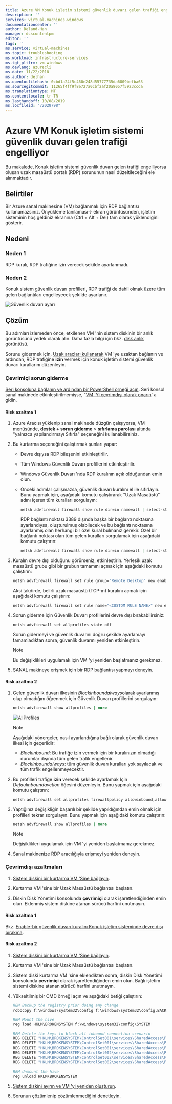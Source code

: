 ```yaml
---
title: Azure VM Konuk işletim sistemi güvenlik duvarı gelen trafiği engelliyor | Microsoft Docs
description: ''
services: virtual-machines-windows
documentationcenter: ''
author: Deland-Han
manager: dcscontentpm
editor: ''
tags: ''
ms.service: virtual-machines
ms.topic: troubleshooting
ms.workload: infrastructure-services
ms.tgt_pltfrm: vm-windows
ms.devlang: azurecli
ms.date: 11/22/2018
ms.author: delhan
ms.openlocfilehash: 0cbd1a24f5c460e248d55777735da6809befba63
ms.sourcegitcommit: 11265f4ff9f8e727a0cbf2af20a8057f5923ccda
ms.translationtype: MT
ms.contentlocale: tr-TR
ms.lasthandoff: 10/08/2019
ms.locfileid: "72028798"
---
```

# <a name="azure-vm-guest-os-firewall-is-blocking-inbound-traffic"></a>Azure VM Konuk işletim sistemi güvenlik duvarı gelen trafiği engelliyor

Bu makalede, Konuk işletim sistemi güvenlik duvarı gelen trafiği engelliyorsa oluşan uzak masaüstü portalı (RDP) sorununun nasıl düzeltileceğini ele alınmaktadır.

## <a name="symptoms"></a>Belirtiler

Bir Azure sanal makinesine (VM) bağlanmak için RDP bağlantısı kullanamazsınız. Önyükleme tanılaması-> ekran görüntüsünden, işletim sisteminin hoş geldiniz ekranına (Ctrl + Alt + Del) tam olarak yüklendiğini gösterir.

## <a name="cause"></a>Nedeni

### <a name="cause-1"></a>Neden 1

RDP kuralı, RDP trafiğine izin verecek şekilde ayarlanmadı.

### <a name="cause-2"></a>Neden 2

Konuk sistem güvenlik duvarı profilleri, RDP trafiği de dahil olmak üzere tüm gelen bağlantıları engelleyecek şekilde ayarlanır.

![Güvenlik duvarı ayarı](./media/guest-os-firewall-blocking-inbound-traffic/firewall-advanced-setting.png)

## <a name="solution"></a>Çözüm

Bu adımları izlemeden önce, etkilenen VM 'nin sistem diskinin bir anlık görüntüsünü yedek olarak alın. Daha fazla bilgi için bkz. [disk anlık görüntüsü](../windows/snapshot-copy-managed-disk.md).

Sorunu gidermek için, [Uzak araçları kullanarak](remote-tools-troubleshoot-azure-vm-issues.md) VM 'ye uzaktan bağlanın ve ardından, RDP trafiğine **izin** vermek için konuk işletim sistemi güvenlik duvarı kurallarını düzenleyin.

### <a name="online-troubleshooting"></a>Çevrimiçi sorun giderme

[Seri konsoluna bağlanın ve ardından bir PowerShell örneği açın](serial-console-windows.md#use-cmd-or-powershell-in-serial-console). Seri konsol sanal makinede etkinleştirilmemişse, "[VM 'Yi çevrimdışı olarak onarın](troubleshoot-rdp-internal-error.md#repair-the-vm-offline)' a gidin.

#### <a name="mitigation-1"></a>Risk azaltma 1

1.  Azure Aracısı yüklenip sanal makinede düzgün çalışıyorsa, VM menüsünde, **destek + sorun giderme** > **sıfırlama parolası** altında "yalnızca yapılandırmayı Sıfırla" seçeneğini kullanabilirsiniz.

2.  Bu kurtarma seçeneğini çalıştırmak şunları yapar:

    *   Devre dışıysa RDP bileşenini etkinleştirilir.

    *   Tüm Windows Güvenlik Duvarı profillerini etkinleştirilir.

    *   Windows Güvenlik Duvarı 'nda RDP kuralının açık olduğundan emin olun.

    *   Önceki adımlar çalışmazsa, güvenlik duvarı kuralını el ile sıfırlayın. Bunu yapmak için, aşağıdaki komutu çalıştırarak "Uzak Masaüstü" adını içeren tüm kuralları sorgulayın:

        ```cmd
        netsh advfirewall firewall show rule dir=in name=all | select-string -pattern "(Name.*Remote Desktop)" -context 9,4 | more
        ```

        RDP bağlantı noktası 3389 dışında başka bir bağlantı noktasına ayarlandıysa, oluşturulmuş olabilecek ve bu bağlantı noktasına ayarlanmış olan herhangi bir özel kural bulmanız gerekir. Özel bir bağlantı noktası olan tüm gelen kuralları sorgulamak için aşağıdaki komutu çalıştırın:

        ```cmd
        netsh advfirewall firewall show rule dir=in name=all | select-string -pattern "(LocalPort.*<CUSTOM PORT>)" -context 9,4 | more
        ```

3.  Kuralın devre dışı olduğunu görürseniz, etkinleştirin. Yerleşik uzak masaüstü grubu gibi bir grubun tamamını açmak için aşağıdaki komutu çalıştırın:

    ```cmd
    netsh advfirewall firewall set rule group="Remote Desktop" new enable=yes
    ```

    Aksi takdirde, belirli uzak masaüstü (TCP-ın) kuralını açmak için aşağıdaki komutu çalıştırın:

    ```cmd
    netsh advfirewall firewall set rule name="<CUSTOM RULE NAME>" new enable=yes
    ```

4.  Sorun giderme için Güvenlik Duvarı profillerini devre dışı bırakabilirsiniz:

    ```cmd
    netsh advfirewall set allprofiles state off
    ```

    Sorun gidermeyi ve güvenlik duvarını doğru şekilde ayarlamayı tamamladıktan sonra, güvenlik duvarını yeniden etkinleştirin.

    > [!Note]
    > Bu değişiklikleri uygulamak için VM 'yi yeniden başlatmanız gerekmez.

5.  SANAL makineye erişmek için bir RDP bağlantısı yapmayı deneyin.

#### <a name="mitigation-2"></a>Risk azaltma 2

1.  Gelen güvenlik duvarı ilkesinin *Blockinboundalways*olarak ayarlanmış olup olmadığını öğrenmek için Güvenlik Duvarı profillerini sorgulayın:

    ```cmd
    netsh advfirewall show allprofiles | more
    ```

    ![AllProfiles](./media/guest-os-firewall-blocking-inbound-traffic/firewall-profiles.png)

    > [!Note]
    > Aşağıdaki yönergeler, nasıl ayarlandığına bağlı olarak güvenlik duvarı ilkesi için geçerlidir:
    >    * *Blockınbound*: Bu trafiğe izin vermek için bir kuralınızın olmadığı durumlar dışında tüm gelen trafik engellenir.
    >    * *Blockinboundalways*: tüm güvenlik duvarı kuralları yok sayılacak ve tüm trafik engellenmeyecektir.

2.  Bu profilleri trafiğe **izin** verecek şekilde ayarlamak Için *Defaulınboundavction* öğesini düzenleyin. Bunu yapmak için aşağıdaki komutu çalıştırın:

    ```cmd
    netsh advfirewall set allprofiles firewallpolicy allowinbound,allowoutbound
    ```

3.  Yaptığınız değişikliğin başarılı bir şekilde yapıldığından emin olmak için profilleri tekrar sorgulayın. Bunu yapmak için aşağıdaki komutu çalıştırın:

    ```cmd
    netsh advfirewall show allprofiles | more
    ```

    > [!Note]
    > Değişiklikleri uygulamak için VM 'yi yeniden başlatmanız gerekmez.

4.  Sanal makinenize RDP aracılığıyla erişmeyi yeniden deneyin.

### <a name="offline-mitigations"></a>Çevrimdışı azaltmaları

1.  [Sistem diskini bir kurtarma VM 'Sine bağlayın](troubleshoot-recovery-disks-portal-windows.md).

2.  Kurtarma VM 'sine bir Uzak Masaüstü bağlantısı başlatın.

3.  Diskin Disk Yönetimi konsolunda **çevrimiçi** olarak işaretlendiğinden emin olun. Eklenmiş sistem diskine atanan sürücü harfini unutmayın.

#### <a name="mitigation-1"></a>Risk azaltma 1

Bkz. [Enable-bir güvenlik duvarı kuralını Konuk işletim sisteminde devre dışı bırakma](enable-disable-firewall-rule-guest-os.md).

#### <a name="mitigation-2"></a>Risk azaltma 2

1.  [Sistem diskini bir kurtarma VM 'Sine bağlayın](troubleshoot-recovery-disks-portal-windows.md).

2.  Kurtarma VM 'sine bir Uzak Masaüstü bağlantısı başlatın.

3.  Sistem diski kurtarma VM 'sine eklendikten sonra, diskin Disk Yönetimi konsolunda **çevrimiçi** olarak işaretlendiğinden emin olun. Bağlı işletim sistemi diskine atanan sürücü harfini unutmayın.

4.  Yükseltilmiş bir CMD örneği açın ve aşağıdaki betiği çalıştırın:

    ```cmd
    REM Backup the registry prior doing any change
    robocopy f:\windows\system32\config f:\windows\system32\config.BACK /MT

    REM Mount the hive
    reg load HKLM\BROKENSYSTEM f:\windows\system32\config\SYSTEM

    REM Delete the keys to block all inbound connection scenario
    REG DELETE "HKLM\BROKENSYSTEM\ControlSet001\services\SharedAccess\Parameters\FirewallPolicy\DomainProfile" /v DoNotAllowExceptions
    REG DELETE "HKLM\BROKENSYSTEM\ControlSet001\services\SharedAccess\Parameters\FirewallPolicy\PublicProfile" /v DoNotAllowExceptions
    REG DELETE "HKLM\BROKENSYSTEM\ControlSet001\services\SharedAccess\Parameters\FirewallPolicy\StandardProfile" /v DoNotAllowExceptions
    REG DELETE "HKLM\BROKENSYSTEM\ControlSet002\services\SharedAccess\Parameters\FirewallPolicy\DomainProfile" /v DoNotAllowExceptions
    REG DELETE "HKLM\BROKENSYSTEM\ControlSet002\services\SharedAccess\Parameters\FirewallPolicy\PublicProfile" /v DoNotAllowExceptions
    REG DELETE "HKLM\BROKENSYSTEM\ControlSet002\services\SharedAccess\Parameters\FirewallPolicy\StandardProfile" /v DoNotAllowExceptions

    REM Unmount the hive
    reg unload HKLM\BROKENSYSTEM
    ```

5.  [Sistem diskini ayırın ve VM 'yi yeniden oluşturun](troubleshoot-recovery-disks-portal-windows.md).

6.  Sorunun çözümlenip çözümlenmediğini denetleyin.
